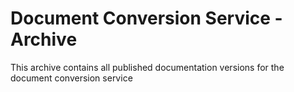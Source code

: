 
# Document Conversion Service - Archive

This archive contains all published documentation versions for the document conversion service 



